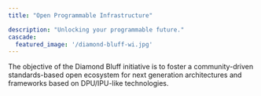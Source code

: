 ```yaml
---
title: "Open Programmable Infrastructure"

description: "Unlocking your programmable future."
cascade:
  featured_image: '/diamond-bluff-wi.jpg'
---
```

The objective of the Diamond Bluff initiative is to foster a community-driven standards-based open ecosystem for next generation architectures and frameworks based on DPU/IPU-like technologies.

